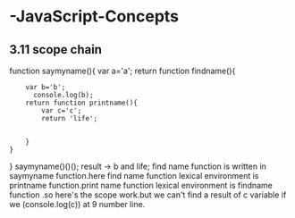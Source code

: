 # -JavaScript-Concepts

## 3.11 scope chain
function saymyname(){
    var a='a';
    return function findname(){

        var b='b';
          console.log(b);
        return function printname(){
            var c='c';
            return 'life';


        }
    }

}
saymyname()()();
result -> b and life;
find name function is written in saymyname function.here find name function lexical environment is printname function.print name function lexical environment is findname function .so here's the scope work.but we can't find a result of c variable if we (console.log(c)) at 9 number line. 





